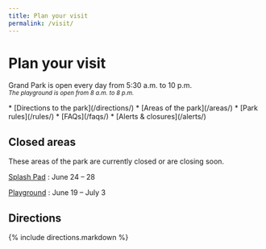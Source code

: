 ```yaml
---
title: Plan your visit
permalink: /visit/
---
```


Plan your visit
=================

Grand Park is open every day from 5:30 a.m. to 10 p.m.<br />
_<small>The playground is open from 8 a.m. to 8 p.m.</small>_

<nav markdown="1">
*   [Directions to the park](/directions/)
*   [Areas of the park](/areas/)
*   [Park rules](/rules/)
*   [FAQs](/faqs/)
*   [Alerts & closures](/alerts/)
</nav>

## Closed areas

These areas of the park are currently closed or are closing soon.

[Splash Pad](/splash-pad/)
: June 24 – 28

[Playground](/playground/)
: June 19 – July 3

<!-- <figure>
  <img src="/uploads/programs/sunday-sessions-9.jpg" alt="Sunday sessions" height="500" />
</figure> -->


Directions
----

{% include directions.markdown %}


<!--
*   [Map of the Park](#map)
*   [Plants & Gardens](#plants)
*   [What’s Nearby](#nearby)
*   [History](#history)
-->

<!--
Map of the Park <a id="map"></a>
---------------

<figure>
  <a href="/assets/temporary/map.jpg"><img src="/assets/temporary/map.jpg" height="500" alt="Map of Grand Park" /></a>
</figure>


Plants & Gardens <a id="plants"></a>
----------------

What’s Nearby
-------------

History
-------
-->





